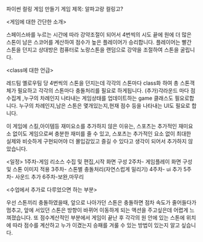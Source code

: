 파이썬 컬링 게임 만들기
게임 제목: 알파고랑 컬링고?

<게임에 대한 간단한 소개>

 스페이스바를 누르는 시간에 따라 강약조절이 되어서 4번씩의 시도 끝에 원에 더 많은 스톤이 남은 스코어를 계산하여 점수가 높은 플레이어가 승리합니다.
플레이어는 빨간 스톤을 던지고 상대방은 컴퓨터로 노랑스톤을 랜덤으로 강약을 조절하여 스톤을 굴립니다.

<class에 대한 언급>

레드팀 옐로우팀 당 4번씩의 스톤을 던지는데 각각의 스톤마다 class화 하여 총 스톤객체가 필요하고 각각의 스톤마다 충돌처리를 필요로 하게됩니다.
(추가)각라운드 마다 점수집계 ,누구의 차례인지 나타내는 게임상태를 업데이트하는 game 클래스도 필요로합니다.
누구의 차례인지,남은 스톤은 몇개있는지,현재 점수 등을 나타내는 UI도 필요로 합니다.

이 게임에 스킬,아이템등 재미요소를 추가하지 않은 이유는, 스포츠는 추가적인 재미요소 없이도 게임으로써 충분한 재미를 줄 수 있고, 스포츠는 추가적인 요소 없이 최대한 실제와 비슷하게 구현되어야 더 몰입감있고 즐길 수 있다고 생각이 되어서 추가하지 않았습니다. 


<일정>
1주차-게임 리소스 수집 및 편집,시작 화면 구성
2주차- 게임플레이 화면 구성 및 스톤 이미지 적용
3주차-  스톤별 충돌처리(자연스럽게 밀리기)
4주차- ui 추가
5주차- 사운드 추가
6주차-보완,마무리


<수업에서 추가로 다루었으면 하는 부분>

우선 스톤끼리 충돌하였을때, 앞으로 나아가던 스톤은 충돌하면 점차 속도가 줄어들다가 멈추고, 앞에 서있던 스톤은 방향이 바뀌어 이동하게 되는 액션을 주고싶은데 어렵게 느껴졌습니다.
또 점수계산적인 부분에서  게임이 끝난 후 각각의 원 안에 있는 스톤에 위치에 따라 점수를 계산하고 누가 이겼는지 승패를 겨룰 수 있는 방법이 있는지 알고 싶습니다.

